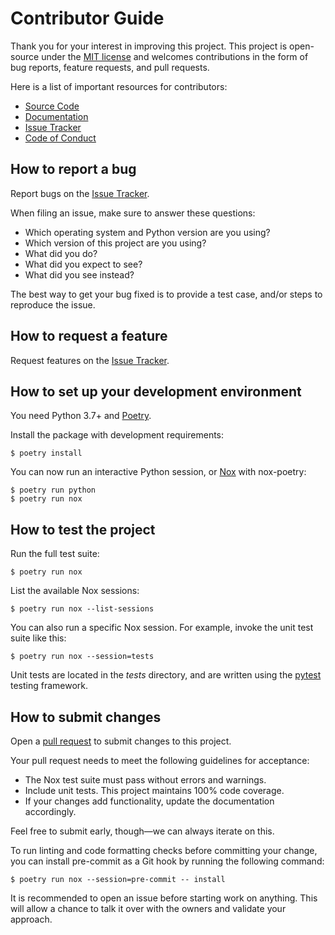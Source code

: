 # Contributor Guide

Thank you for your interest in improving this project.
This project is open-source under the [MIT license] and
welcomes contributions in the form of bug reports, feature requests, and pull requests.

Here is a list of important resources for contributors:

- [Source Code]
- [Documentation]
- [Issue Tracker]
- [Code of Conduct]

[mit license]: https://opensource.org/licenses/MIT
[source code]: https://github.com/cjolowicz/nox-poetry
[documentation]: https://nox-poetry.readthedocs.io/
[issue tracker]: https://github.com/cjolowicz/nox-poetry/issues

## How to report a bug

Report bugs on the [Issue Tracker].

When filing an issue, make sure to answer these questions:

- Which operating system and Python version are you using?
- Which version of this project are you using?
- What did you do?
- What did you expect to see?
- What did you see instead?

The best way to get your bug fixed is to provide a test case,
and/or steps to reproduce the issue.

## How to request a feature

Request features on the [Issue Tracker].

## How to set up your development environment

You need Python 3.7+ and [Poetry].

Install the package with development requirements:

```console
$ poetry install
```

You can now run an interactive Python session,
or [Nox] with nox-poetry:

```console
$ poetry run python
$ poetry run nox
```

[poetry]: https://python-poetry.org/
[nox]: https://nox.thea.codes/

## How to test the project

Run the full test suite:

```console
$ poetry run nox
```

List the available Nox sessions:

```console
$ poetry run nox --list-sessions
```

You can also run a specific Nox session.
For example, invoke the unit test suite like this:

```console
$ poetry run nox --session=tests
```

Unit tests are located in the _tests_ directory,
and are written using the [pytest] testing framework.

[pytest]: https://pytest.readthedocs.io/

## How to submit changes

Open a [pull request] to submit changes to this project.

Your pull request needs to meet the following guidelines for acceptance:

- The Nox test suite must pass without errors and warnings.
- Include unit tests. This project maintains 100% code coverage.
- If your changes add functionality, update the documentation accordingly.

Feel free to submit early, though—we can always iterate on this.

To run linting and code formatting checks before committing your change, you can install pre-commit as a Git hook by running the following command:

```console
$ poetry run nox --session=pre-commit -- install
```

It is recommended to open an issue before starting work on anything.
This will allow a chance to talk it over with the owners and validate your approach.

[pull request]: https://github.com/cjolowicz/nox-poetry/pulls

<!-- github-only -->

[code of conduct]: CODE_OF_CONDUCT.md
